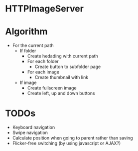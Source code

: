 
# HTTPImageServer

# Algorithm

- For the current path
    - If folder
        - Create hedading with current path
        - For each folder
            - Create button to subfolder page
        - For each image
            - Create thumbnail with link
    - If image
        - Create fullscreen image
        - Create left, up and down buttons

# TODOs

- Keyboard navigation
- Swipe navigation
- Calculate position when going to parent rather than saving
- Flicker-free switching (by using javascript or AJAX?)
